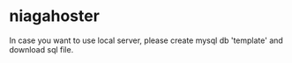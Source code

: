 # niagahoster
In case you want to use local server, please create mysql db 'template' and download sql file. 
